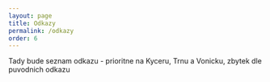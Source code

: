 ```yaml
---
layout: page
title: Odkazy
permalink: /odkazy
order: 6
---
```


Tady bude seznam odkazu - prioritne na Kyceru, Trnu a Vonicku, zbytek dle puvodnich odkazu
